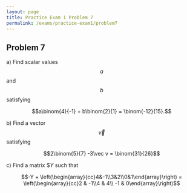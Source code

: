 ```yaml
---
layout: page
title: Practice Exam 1 Problem 7
permalink: /exams/practice-exam1/problem7
---
```


## Problem 7

a) Find scalar values $$a$$ and $$b$$ satisfying

$$a\binom{4}{-1} + b\binom{2}{1} = \binom{-12}{15}.$$

b) Find a vector $$\vec v$$ satisfying

$$2\binom{5}{7} -3\vec v = \binom{31}{26}$$

c) Find a matrix $$Y$ such that

$$-Y + \left(\begin{array}{cc}4&-1\\3&2\\0&1\end{array}\right) = \left(\begin{array}{cc}2 & -1\\4 & 4\\ -1 & 0\end{array}\right)$$




